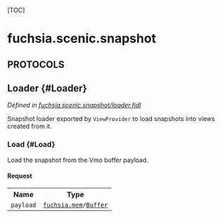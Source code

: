 [TOC]

# fuchsia.scenic.snapshot


## **PROTOCOLS**

## Loader {#Loader}
*Defined in [fuchsia.scenic.snapshot/loader.fidl](https://fuchsia.googlesource.com/fuchsia/+/master/sdk/fidl/fuchsia.scenic.snapshot/loader.fidl#12)*

<p>Snapshot loader exported by <code>ViewProvider</code> to load snapshots into views
created from it.</p>

### Load {#Load}

<p>Load the snapshot from the Vmo buffer payload.</p>

#### Request
<table>
    <tr><th>Name</th><th>Type</th></tr>
    <tr>
            <td><code>payload</code></td>
            <td>
                <code><a class='link' href='../fuchsia.mem/'>fuchsia.mem</a>/<a class='link' href='../fuchsia.mem/#Buffer'>Buffer</a></code>
            </td>
        </tr></table>

















